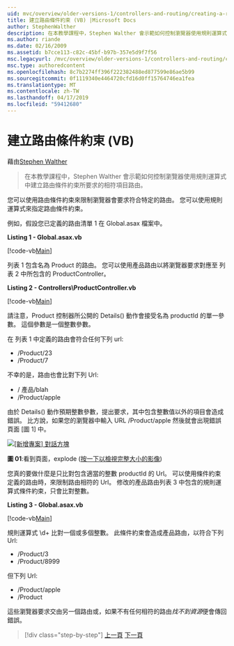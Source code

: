 ```yaml
---
uid: mvc/overview/older-versions-1/controllers-and-routing/creating-a-route-constraint-vb
title: 建立路由條件約束 (VB) |Microsoft Docs
author: StephenWalther
description: 在本教學課程中，Stephen Walther 會示範如何控制瀏覽器使用規則運算式中建立路由條件約束所要求的相符項目路由。
ms.author: riande
ms.date: 02/16/2009
ms.assetid: b7cce113-c82c-45bf-b97b-357e5d9f7f56
msc.legacyurl: /mvc/overview/older-versions-1/controllers-and-routing/creating-a-route-constraint-vb
msc.type: authoredcontent
ms.openlocfilehash: 8c7b2274ff396f222382488ed877599e86ae5b99
ms.sourcegitcommit: 0f1119340e4464720cfd16d0ff15764746ea1fea
ms.translationtype: MT
ms.contentlocale: zh-TW
ms.lasthandoff: 04/17/2019
ms.locfileid: "59412680"
---
```

# <a name="creating-a-route-constraint-vb"></a>建立路由條件約束 (VB)

藉由[Stephen Walther](https://github.com/StephenWalther)

> 在本教學課程中，Stephen Walther 會示範如何控制瀏覽器使用規則運算式中建立路由條件約束所要求的相符項目路由。


您可以使用路由條件約束來限制瀏覽器會要求符合特定的路由。 您可以使用規則運算式來指定路由條件約束。

例如，假設您已定義的路由清單 1 在 Global.asax 檔案中。

**Listing 1 - Global.asax.vb**

[!code-vb[Main](creating-a-route-constraint-vb/samples/sample1.vb)]

列表 1 包含名為 Product 的路由。 您可以使用產品路由以將瀏覽器要求對應至 列表 2 中所包含的 ProductController。

**Listing 2 - Controllers\ProductController.vb**

[!code-vb[Main](creating-a-route-constraint-vb/samples/sample2.vb)]

請注意，Product 控制器所公開的 Details() 動作會接受名為 productId 的單一參數。 這個參數是一個整數參數。

在 列表 1 中定義的路由會符合任何下列 url:

- /Product/23
- /Product/7

不幸的是，路由也會比對下列 Url:

- / 產品/blah
- /Product/apple

由於 Details() 動作預期整數參數，提出要求，其中包含整數值以外的項目會造成錯誤。 比方說，如果您的瀏覽器中輸入 URL /Product/apple 然後就會出現錯誤頁面 [圖 1] 中。


[![[新增專案] 對話方塊](creating-a-route-constraint-vb/_static/image1.jpg)](creating-a-route-constraint-vb/_static/image1.png)

**圖 01**:看到頁面，explode ([按一下以檢視完整大小的影像](creating-a-route-constraint-vb/_static/image2.png))


您真的要做什麼是只比對包含適當的整數 productId 的 Url。 可以使用條件約束定義的路由時，來限制路由相符的 Url。 修改的產品路由列表 3 中包含的規則運算式條件約束，只會比對整數。

**Listing 3 - Global.asax.vb**

[!code-vb[Main](creating-a-route-constraint-vb/samples/sample3.vb)]

規則運算式 \d+ 比對一個或多個整數。 此條件約束會造成產品路由，以符合下列 Url:

- /Product/3
- /Product/8999

但下列 Url:

- /Product/apple
- /Product

這些瀏覽器要求交由另一個路由或，如果不有任何相符的路由*找不到資源*便會傳回錯誤。

> [!div class="step-by-step"]
> [上一頁](creating-custom-routes-vb.md)
> [下一頁](creating-a-custom-route-constraint-vb.md)
